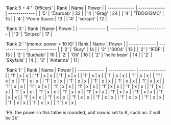 'Rank 5 + 4:'
'Officers'
| Rank  | Name | Power |
| ------------- | ------------- | ------------- |
| '5' | 'Zauroab'  |  32 |
| '4  | 'Grag'  |  24 |
| '4'  | 'TDOG13MC'  |  15 |
| '4'  | 'Poom Sauce  | 13  |
| '4'  | 'seraph'  |  12 |

'Rank 3:'
| Rank  | Name | Power |
| ------------- | ------------- | ------------- |
| '3'  | 'Sniped'  | 17  |

'Rank 2:' 
'(memo: power > 10 K)'
| Rank  | Name | Power |
| ------------- | ------------- | ------------- |
| '2'  | 'Bury'  | 14  |
| '2'  | '0004'  | 13  |
| '2'  | '1FDF'  | 15  |
| '2'  | 'Budhabi'  | 10  |
| '2'  | 'Oti'  | 16  |
| '2'  | 'hello bean'  | 14  |
| '2'  | 'Skyfalls'  | 14  |
| '2'  | 'Antenna'  | 11  |

'Rank 1:'
| Rank  | Name | Power |
| ------------- | ------------- | ------------- |
| '1'  | x  | x  |
| '1'  | x  | x  |
| '1'  | x  | x  |
| '1'  | x  | x  |
| '1'  | x  | x  |
| '1'  | x  | x  |
| '1'  | x  | x  |
| '1'  | x  | x  |
| '1'  | x  | x  |
| '1'  | x  | x  |
| '1'  | x  | x  |
| '1'  | x  | x  |
| '1'  | x  | x  |
| '1'  | x  | x  |
| '1'  | x  | x  |
| '1'  | x  | x  |
| '1'  | x  | x  |
| '1'  | x  | x  |
| '1'  | x  | x  |
| '1'  | x  | x  |
| '1'  | x  | x  |
| '1'  | x  | x  |
| '1'  | x  | x  |
| '1'  | x  | x  |
| '1'  | x  | x  |
| '1'  | x  | x  |
| '1'  | x  | x  |
| '1'  | x  | x  |
| '1'  | x  | x  |
| '1'  | x  | x  |
| '1'  | x  | x  |
| '1'  | x  | x  |
| '1'  | x  | x  |
| '1'  | x  | x  |
| '1'  | x  | x  |
| '1'  | x  | x  |



'PS: the power in this talbe is rounded, unit now is set to K, such as: 2 will be 2k'
